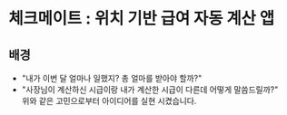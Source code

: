 # 체크메이트 : 위치 기반 급여 자동 계산 앱
## 배경
* "내가 이번 달 얼마나 일했지? 총 얼마를 받아야 할까?"
* "사장님이 계산하신 시급이랑 내가 계산한 시급이 다른데 어떻게 말씀드릴까?"  
위와 같은 고민으로부터 아이디어를 실현 시켰습니다.
